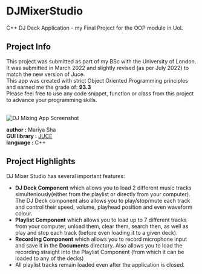 # DJMixerStudio
C++ DJ Deck Application - my Final Project for the OOP module in UoL

<h2>Project Info</h2>
This project was submitted as part of my BSc with the University of London.
<br>
It was submitted in March 2022 and slightly revised (as per July 2022) to match the new version of Juce.
<br>
This app was created with strict Object Oriented Programming principles and earned me the grade of: <b>93.3</b>
<br>
Please feel free to use any code snippet, function or class from this project to advance your programming skills.
<br>
<br>

![DJ Mixing App Screenshot](https://user-images.githubusercontent.com/32107652/179364464-457ee343-7e2b-4496-b154-49ddf6778a66.png)

<b>author :</b> Mariya Sha
<br>
<b>GUI library :</b> <a href="https://juce.com/" target="_blank">JUCE</a>
<br>
<b>language :</b> C++

<h2>Project Highlights</h2>
DJ Mixer Studio has several important features:

- <b>DJ Deck Component</b> which allows you to load 2 different music tracks simulteniously(either from the playlist or directly from your computer). The DJ Deck component also allows you to play/stop/mute each track and control their speed, volume, playhead position and even waveform colour.
- <b>Playlist Component</b> which allows you to load up to 7 different tracks from your computer, unload them, clear them, search then, as well as play and stop each track (before even loading it to a given deck).
- <b>Recording Component</b> which allows you to record microphone input and save it in the <b>Documents</b> directory. Also allows you to load the recording straight into the Playlist Component (from which it can be loaded to any of the decks)
- All playlist tracks remain loaded even after the application is closed.


